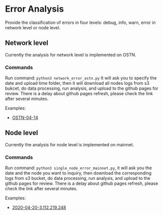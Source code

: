 # Error Analysis
Provide the classification of errors in four levels: debug, info, warn, error in network level or node level.

## Network level
Currently the analysis for network level is implemented on OSTN. 

### Commands
Run command: `python3 network_error_ostn.py` It will ask you to specify the date and upload time folder, then it will download all nodes logs from s3 bukcet, do data processing, run analysis, and upload to the github pages for review. There is a delay about github pages refresh, please check the link after several minutes.

Examples:
- [OSTN-04-14](https://harmony-one.github.io/harmony-log-analysis/notebooks/error_analysis/ostn/20_04_14.html)

## Node level
Currently the analysis for node level is implemented on mainnet. 

### Commands
Run command: `python3 single_node_error_mainnet.py`, it will ask you the date and the node you want to inquiry, then download the corresponding logs from s3 bucket, do data processing, run analysis, and upload to the github pages for review. There is a delay about github pages refresh, please check the link after several minutes.

Examples:
- [2020-04-20-3.112.219.248](https://harmony-one.github.io/harmony-log-analysis/notebooks/error_analysis/mainnet/3.112.219.248/2020-04-20)
